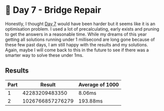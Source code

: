 # 🎄 Day 7 - Bridge Repair

Honestly, I thought [Day 7](https://adventofcode.com/2024/day/7) would have been harder but it seems like it is an optimisation problem. I used a lot of precalculating, early exists and pruning to get the answers in a reasonable time. While my dreams of this year getting all solutions running under 1 millisecond are long gone because of these few past days, I am still happy with the results and my solutions. Again, maybe I will come back to this in the future to see if there was a smarter way to solve these under 1ms.

## Results

| Part | Result           | Average of 1000 |
| ---- | ---------------- | --------------- |
| 1    | 42283209483350   | 8.06ms          |
| 2    | 1026766857276279 | 193.88ms        |
